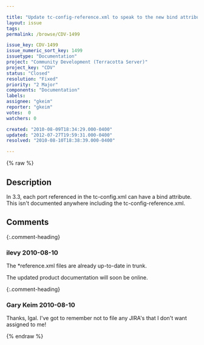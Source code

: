 ```yaml
---

title: "Update tc-config-reference.xml to speak to the new bind attribute given to all ports in the tc-config.xml"
layout: issue
tags: 
permalink: /browse/CDV-1499

issue_key: CDV-1499
issue_numeric_sort_key: 1499
issuetype: "Documentation"
project: "Community Development (Terracotta Server)"
project_key: "CDV"
status: "Closed"
resolution: "Fixed"
priority: "2 Major"
components: "Documentation"
labels: 
assignee: "gkeim"
reporter: "gkeim"
votes:  0
watchers: 0

created: "2010-08-09T18:34:29.000-0400"
updated: "2012-07-27T19:59:31.000-0400"
resolved: "2010-08-10T18:38:39.000-0400"

---
```




{% raw %}



## Description

<div markdown="1" class="description">

In 3.3, each port referenced in the tc-config.xml can have a bind attribute.
This isn't documented anywhere including the tc-config-reference.xml.


</div>

## Comments


{:.comment-heading}
### **ilevy** <span class="date">2010-08-10</span>

<div markdown="1" class="comment">

The \*reference.xml files are already up-to-date in trunk.

The updated product documentation will soon be online.

</div>


{:.comment-heading}
### **Gary Keim** <span class="date">2010-08-10</span>

<div markdown="1" class="comment">

Thanks, Igal. I've got to remember not to file any JIRA's that I don't want assigned to me!

</div>



{% endraw %}
